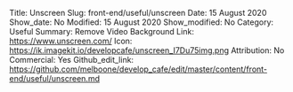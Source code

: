 Title: Unscreen
Slug: front-end/useful/unscreen
Date: 15 August 2020
Show_date: No
Modified: 15 August 2020
Show_modified: No
Category: Useful
Summary: Remove Video Background 
Link: https://www.unscreen.com/
Icon: https://ik.imagekit.io/developcafe/unscreen_I7Du75img.png
Attribution: No
Commercial: Yes
Github_edit_link: https://github.com/melboone/develop_cafe/edit/master/content/front-end/useful/unscreen.md